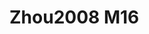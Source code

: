 <a name="material" />

# Zhou2008 M16
<script type="application/ld+json">
  {
    "@context": "https://schema.org/",
    "@type": "ChemicalSubstance",
    "http://purl.org/dc/terms/conformsTo":
      {
        "@type": "CreativeWork",
        "@id": "https://bioschemas.org/profiles/ChemicalSubstance/0.4-RELEASE/"
      },
    "@id": "https://egonw.github.io/nanowiki/nanowiki228.html#material",
    "name": "Zhou2008 M16",
    "sameAs: "http://127.0.0.1/mediawiki/index.php/Special:URIResolver/Zhou2008_M16"
  }
</script>

